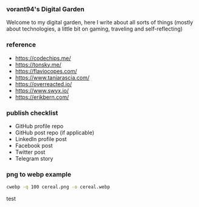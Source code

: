 ### vorant94's Digital Garden

Welcome to my digital garden, here I write about all sorts of things (mostly about technologies, a little bit on gaming, traveling and self-reflecting)

### reference

- https://codechips.me/
- https://tonsky.me/
- https://flaviocopes.com/
- https://www.taniarascia.com/
- https://overreacted.io/
- https://www.swyx.io/
- https://erikbern.com/

### publish checklist

- GitHub profile repo
- GitHub post repo (if applicable)
- LinkedIn profile post
- Facebook post
- Twitter post
- Telegram story

### png to webp example

```bash
cwebp -q 100 cereal.png -o cereal.webp
```

test
